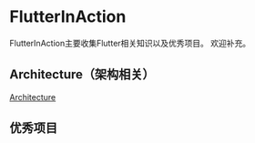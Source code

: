 # FlutterInAction
FlutterInAction主要收集Flutter相关知识以及优秀项目。
欢迎补充。

## Architecture（架构相关）
[Architecture](./architecture.md)

## 优秀项目
